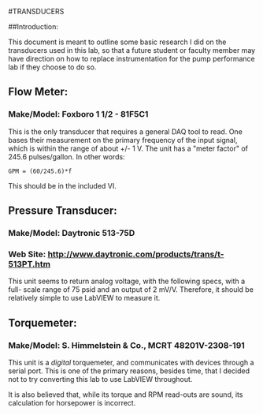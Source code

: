 #TRANSDUCERS

##Introduction:

This document is meant to outline some basic research I did on the transducers
used in this lab, so that a future student or faculty member may have direction
on how to replace instrumentation for the pump performance lab if they choose
to do so.

## Flow Meter:

### Make/Model: Foxboro 1 1/2 - 81F5C1

This is the only transducer that requires a general DAQ tool to read. One bases
their measurement on the primary frequency of the input signal, which is within
the range of about +/- 1 V. The unit has a "meter factor" of 
245.6 pulses/gallon. In other words:

    GPM = (60/245.6)*f

This should be in the included VI.

## Pressure Transducer:

### Make/Model: Daytronic 513-75D

### Web Site: http://www.daytronic.com/products/trans/t-513PT.htm

This unit seems to return analog voltage, with the following specs, with a full-
scale range of 75 psid and an output of 2 mV/V. Therefore, it should be
relatively simple to use LabVIEW to measure it.

## Torquemeter:

### Make/Model: S. Himmelstein & Co., MCRT 48201V-2308-191

This unit is a *digital* torquemeter, and communicates with devices through a
serial port. This is one of the primary reasons, besides time, that I decided
not to try converting this lab to use LabVIEW throughout.

It is also believed that, while its torque and RPM read-outs are
sound, its calculation for horsepower is incorrect.
